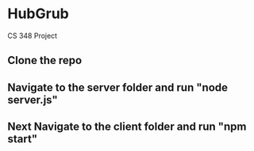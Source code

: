 # HubGrub
CS 348 Project

## Clone the repo  
## Navigate to the server folder and run "node server.js"  
## Next Navigate to the client folder and run "npm start"
